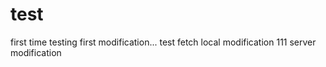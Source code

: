 # test
first time testing
first modification...
test fetch
local modification 111
server modification


